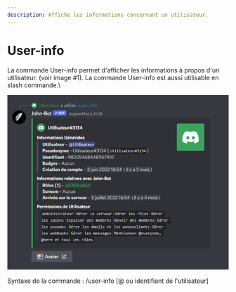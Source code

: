 ```yaml
---
description: Affiche les informations concernant un utilisateur.
---
```


# User-info

La commande User-info permet d'afficher les informations à propos d'un utilisateur. (voir image #1). La commande User-info est aussi utilisable en slash commande.\


![Image #1](../../../.gitbook/assets/UserInfo.png)

Syntaxe de la commande : /user-info \[@ ou identifiant de l'utilisateur]
